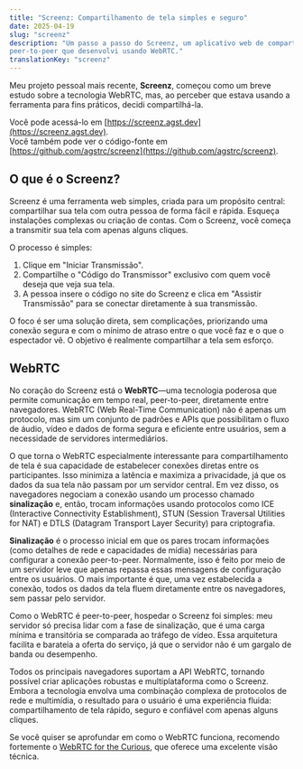 ```yaml
---
title: "Screenz: Compartilhamento de tela simples e seguro"
date: 2025-04-19
slug: "screenz"
description: "Um passo a passo do Screenz, um aplicativo web de compartilhamento de tela \
peer-to-peer que desenvolvi usando WebRTC."
translationKey: "screenz"
---
```


Meu projeto pessoal mais recente, **Screenz**, começou como um breve estudo sobre a tecnologia
WebRTC, mas, ao perceber que estava usando a ferramenta para fins práticos, decidi compartilhá-la.  

Você pode acessá-lo em [https://screenz.agst.dev](https://screenz.agst.dev).  
Você também pode ver o código-fonte em [https://github.com/agstrc/screenz](https://github.com/agstrc/screenz).

## O que é o Screenz?

Screenz é uma ferramenta web simples, criada para um propósito central: compartilhar sua tela
com outra pessoa de forma fácil e rápida. Esqueça instalações complexas ou criação de contas.
Com o Screenz, você começa a transmitir sua tela com apenas alguns cliques.

O processo é simples:

1. Clique em "Iniciar Transmissão".
2. Compartilhe o "Código do Transmissor" exclusivo com quem você deseja que veja sua tela.
3. A pessoa insere o código no site do Screenz e clica em "Assistir Transmissão" para se
    conectar diretamente à sua transmissão.

O foco é ser uma solução direta, sem complicações, priorizando uma conexão segura e com o mínimo
de atraso entre o que você faz e o que o espectador vê. O objetivo é realmente compartilhar a
tela sem esforço.

## WebRTC

No coração do Screenz está o **WebRTC**—uma tecnologia poderosa que permite comunicação em
tempo real, peer-to-peer, diretamente entre navegadores. WebRTC (Web Real-Time Communication)
não é apenas um protocolo, mas sim um conjunto de padrões e APIs que possibilitam o fluxo de
áudio, vídeo e dados de forma segura e eficiente entre usuários, sem a necessidade de servidores
intermediários.

O que torna o WebRTC especialmente interessante para compartilhamento de tela é sua capacidade
de estabelecer conexões diretas entre os participantes. Isso minimiza a latência e maximiza a
privacidade, já que os dados da sua tela não passam por um servidor central. Em vez disso, os
navegadores negociam a conexão usando um processo chamado **sinalização** e, então, trocam
informações usando protocolos como ICE (Interactive Connectivity Establishment), STUN (Session
Traversal Utilities for NAT) e DTLS (Datagram Transport Layer Security) para criptografia.

**Sinalização** é o processo inicial em que os pares trocam informações (como detalhes de rede
e capacidades de mídia) necessárias para configurar a conexão peer-to-peer. Normalmente, isso é
feito por meio de um servidor leve que apenas repassa essas mensagens de configuração entre os
usuários. O mais importante é que, uma vez estabelecida a conexão, todos os dados da tela fluem
diretamente entre os navegadores, sem passar pelo servidor.

Como o WebRTC é peer-to-peer, hospedar o Screenz foi simples: meu servidor só precisa lidar com
a fase de sinalização, que é uma carga mínima e transitória se comparada ao tráfego de vídeo.
Essa arquitetura facilita e barateia a oferta do serviço, já que o servidor não é um gargalo de
banda ou desempenho.

Todos os principais navegadores suportam a API WebRTC, tornando possível criar aplicações
robustas e multiplataforma como o Screenz. Embora a tecnologia envolva uma combinação complexa
de protocolos de rede e multimídia, o resultado para o usuário é uma experiência fluida:
compartilhamento de tela rápido, seguro e confiável com apenas alguns cliques.

Se você quiser se aprofundar em como o WebRTC funciona, recomendo fortemente o
[WebRTC for the Curious](https://webrtcforthecurious.com/), que oferece uma excelente visão
técnica.
